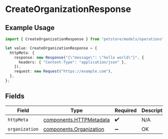 # CreateOrganizationResponse

## Example Usage

```typescript
import { CreateOrganizationResponse } from "petstore/models/operations";

let value: CreateOrganizationResponse = {
  httpMeta: {
    response: new Response("{\"message\": \"hello world\"}", {
      headers: { "Content-Type": "application/json" },
    }),
    request: new Request("https://example.com"),
  },
};
```

## Fields

| Field                                                              | Type                                                               | Required                                                           | Description                                                        |
| ------------------------------------------------------------------ | ------------------------------------------------------------------ | ------------------------------------------------------------------ | ------------------------------------------------------------------ |
| `httpMeta`                                                         | [components.HTTPMetadata](../../models/components/httpmetadata.md) | :heavy_check_mark:                                                 | N/A                                                                |
| `organization`                                                     | [components.Organization](../../models/components/organization.md) | :heavy_minus_sign:                                                 | OK                                                                 |
